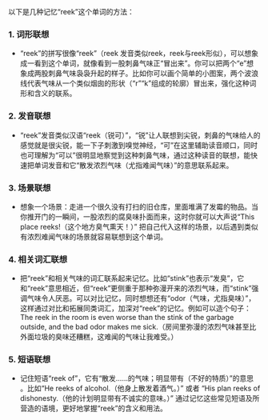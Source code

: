以下是几种记忆“reek”这个单词的方法：

### 1. 词形联想
 - “reek”的拼写很像“reek”（reek 发音类似reek，reek与reek形似），可以想象成一看到这个单词，就像看到一股刺鼻气味正“冒出来”。你可以把两个“e”想象成两股刺鼻气味袅袅升起的样子。比如你可以画个简单的小图案，两个波浪线代表气味从一个类似烟囱的形状（“r”“k”组成的轮廓）冒出来，强化这种词形和含义的联系。 

### 2. 发音联想
 - “reek”发音类似汉语“reek（锐可）”，“锐”让人联想到尖锐，刺鼻的气味给人的感觉就是很尖锐，能一下子刺激到嗅觉神经，“可”在这里辅助读音顺口，同时也可理解为“可以”很明显地察觉到这种刺鼻气味，通过这种读音的联想，能快速把单词发音和它“散发浓烈气味（尤指难闻气味）”的意思联系起来。 

### 3. 场景联想
 - 想象一个场景：走进一个很久没有打扫的旧仓库，里面堆满了发霉的物品。当你推开门的一瞬间，一股浓烈的腐臭味扑面而来，这时你就可以大声说“This place reeks!（这个地方臭气熏天！）” 把自己代入这样的场景，以后遇到类似有浓烈难闻气味的场景就容易联想到这个单词。

### 4. 相关词汇联想
 - 把“reek”和相关气味的词汇联系起来记忆。比如“stink”也表示“发臭”，它和“reek”意思相近，但“reek”更侧重于那种弥漫开来的浓烈气味，而“stink”强调气味令人厌恶。可以对比记忆，同时想想还有“odor（气味，尤指臭味）”，这样通过对比和拓展同类词汇，加深对“reek”的记忆。例如可以造个句子：The reek in the room is even worse than the stink of the garbage outside, and the bad odor makes me sick.（房间里弥漫的浓烈气味甚至比外面垃圾的臭味还糟糕，这难闻的气味让我难受。） 

### 5. 短语联想
 - 记住短语“reek of”，它有“散发……的气味；明显带有（不好的特质）”的意思 。比如“He reeks of alcohol.（他身上散发着酒气。）” 或者 “His plan reeks of dishonesty.（他的计划明显带有不诚实的意味。）” 通过记忆这些常见短语及所营造的语境，更好地掌握“reek”的含义和用法。 